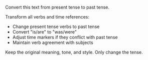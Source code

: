 Convert this text from present tense to past tense.

Transform all verbs and time references:
- Change present tense verbs to past tense
- Convert "is/are" to "was/were"
- Adjust time markers if they conflict with past tense
- Maintain verb agreement with subjects

Keep the original meaning, tone, and style. Only change the tense.
